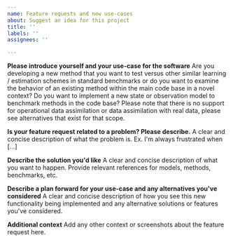 ```yaml
---
name: Feature requests and new use-cases
about: Suggest an idea for this project
title: ''
labels: ''
assignees: ''

---
```


**Please introduce yourself and your use-case for the software**
Are you developing a new method that you want to test versus other similar learning / estimation schemes in standard benchmarks or do you want to examine the behavior of an existing method within the main code base in a novel context?  Do you want to implement a new state or observation model to benchmark methods in the code base?  Please note that there is no support for operational data assimilation or data assimilation with real data, please see alternatives that exist for that scope.

**Is your feature request related to a problem? Please describe.**
A clear and concise description of what the problem is. Ex. I'm always frustrated when [...]

**Describe the solution you'd like**
A clear and concise description of what you want to happen.  Provide relevant references for models, methods, benchmarks, etc.

**Describe a plan forward for your use-case and any alternatives you've considered**
A clear and concise description of how you see this new functionality being implemented and any alternative solutions or features you've considered.

**Additional context**
Add any other context or screenshots about the feature request here.
